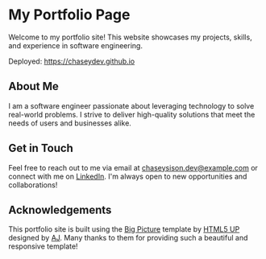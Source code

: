 # My Portfolio Page

Welcome to my portfolio site! This website showcases my projects, skills, and experience in software engineering.

Deployed: https://chaseydev.github.io

## About Me
I am a software engineer passionate about leveraging technology to solve real-world problems. I strive to deliver high-quality solutions that meet the needs of users and businesses alike.

## Get in Touch
Feel free to reach out to me via email at [chaseysison.dev@example.com](mailto:chaseysison.dev@example.com) or connect with me on [LinkedIn](https://www.linkedin.com/in/chaserylle-sison/). I'm always open to new opportunities and collaborations!

## Acknowledgements
This portfolio site is built using the [Big Picture](https://html5up.net/big-picture) template by [HTML5 UP](https://html5up.net) designed by [AJ](https://twitter.com/ajlkn). Many thanks to them for providing such a beautiful and responsive template!

